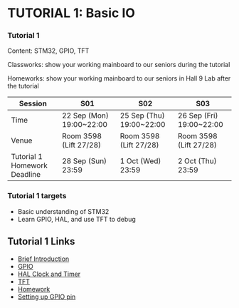 # TUTORIAL 1: Basic IO

### Tutorial 1

Content: STM32, GPIO, TFT

Classworks: show your working mainboard to our seniors during the tutorial

Homeworks: show your working mainboard to our seniors in Hall 9 Lab after the tutorial

|Session                     |S01|S02|S03|
|---                         |---                     |---                     |---                     |
|Time                        |22 Sep (Mon) 19:00~22:00|25 Sep (Thu) 19:00~22:00|26 Sep (Fri) 19:00~22:00|
|Venue                       |Room 3598 (Lift 27/28)  |Room 3598 (Lift 27/28)  |Room 3598 (Lift 27/28)  |
|Tutorial 1 Homework Deadline|28 Sep (Sun) 23:59      |1 Oct (Wed) 23:59       |2 Oct (Thu) 23:59       |

### Tutorial 1 targets

- Basic understanding of STM32
- Learn GPIO, HAL, and use TFT to debug

## Tutorial 1 Links


* [Brief Introduction](01-Introduction.md)
* [GPIO](02-GPIO.md)
* [HAL Clock and Timer](03-HAL-Clock.md)
* [TFT](04-TFT.md)
* [Homework](Homework.md)
* [Setting up GPIO pin ](Setting-up-GPIO-Pin.md)
